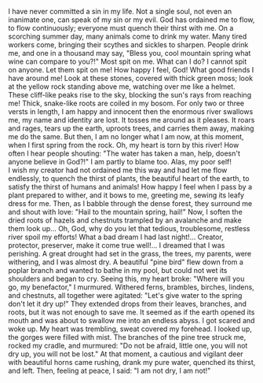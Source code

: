 I have never committed a sin in my life. 
Not a single soul, not even an inanimate one, can speak of my sin or my evil.
God has ordained me to flow, to flow continuously; everyone must quench their thirst with me.
On a scorching summer day, many animals come to drink my water. 
Many tired workers come, bringing their scythes and sickles to sharpen. 
People drink me, and one in a thousand may say, "Bless you, cool mountain spring
what wine can compare to you?!" 
Most spit on me. 
What can I do? 
I cannot spit on anyone. 
Let them spit on me! 
How happy I feel, God! 
What good friends I have around me! 
Look at these stones, covered with thick green moss; look at the yellow rock standing above me, watching over me like a helmet. 
These cliff-like peaks rise to the sky, blocking the sun's rays from reaching me! 
Thick, snake-like roots are coiled in my bosom. 
For only two or three versts in length, I am happy and innocent
then the enormous river swallows me, my name and identity are lost. 
It tosses me around as it pleases. It roars and rages, tears up the earth, uproots trees, and carries them away, making me do the same.
But then, I am no longer what I am now, at this moment, when I first spring from the rock. 
Oh, my heart is torn by this river! 
How often I hear people shouting: "The water has taken a man, help, 
doesn't anyone believe in God?!" I am partly to blame too. 
Alas, my poor self!  
I wish my creator had not ordained me this way and had let me flow endlessly, to quench the thirst of plants, the beautiful heart of the earth, to satisfy the thirst of humans and animals! 
How happy I feel when I pass by a plant prepared to wither, and it bows to me, greeting me, sewing its leafy dress for me. 
Then, as I babble through the dense forest, they surround me and shout with love: "Hail to the mountain spring, hail!" 
Now, I soften the dried roots of hazels and chestnuts trampled by an avalanche and make them look up... 
Oh, God, why do you let that tedious, troublesome, restless river spoil my efforts! 
What a bad dream I had last night!...
Creator,
protector,
preserver, 
make it come true well!...
I dreamed that I was perishing. 
A great drought had set in
the grass, the trees, my parents, were withering, and I was almost dry.
A beautiful "pine bird" flew down from a poplar branch and wanted to bathe in my pool, but could not wet its shoulders and began to cry. 
Seeing this, my heart broke: "Where will you go, my benefactor," I murmured. 
Withered ferns, brambles, birches, lindens, and chestnuts, all together were agitated: "Let's give water to the spring
don't let it dry up!" 
They extended drops from their leaves, branches, and roots, but it was not enough to save me. 
It seemed as if the earth opened its mouth and was about to swallow me into an endless abyss. 
I got scared and woke up.
My heart was trembling, sweat covered my forehead. 
I looked up, the gorges were filled with mist.
The branches of the pine tree struck me, rocked my cradle, and murmured: "Do not be afraid, little one, you will not dry up, you will not be lost." 
At that moment, a cautious and vigilant deer with beautiful horns came rushing, drank my pure water, quenched its thirst, and left. 
Then, feeling at peace, I said: "I am not dry, I am not!"
